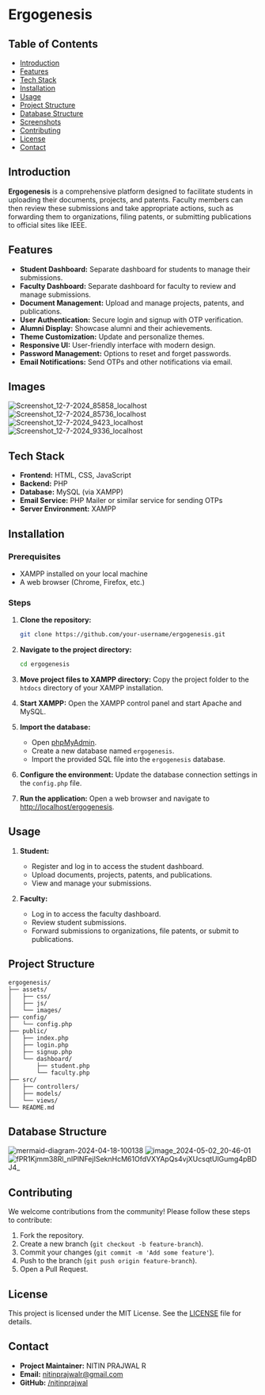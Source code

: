 # Ergogenesis

## Table of Contents

- [Introduction](#introduction)
- [Features](#features)
- [Tech Stack](#tech-stack)
- [Installation](#installation)
- [Usage](#usage)
- [Project Structure](#project-structure)
- [Database Structure](#database-structure)
- [Screenshots](#screenshots)
- [Contributing](#contributing)
- [License](#license)
- [Contact](#contact)

## Introduction

**Ergogenesis** is a comprehensive platform designed to facilitate students in uploading their documents, projects, and patents. Faculty members can then review these submissions and take appropriate actions, such as forwarding them to organizations, filing patents, or submitting publications to official sites like IEEE.

## Features

- **Student Dashboard:** Separate dashboard for students to manage their submissions.
- **Faculty Dashboard:** Separate dashboard for faculty to review and manage submissions.
- **Document Management:** Upload and manage projects, patents, and publications.
- **User Authentication:** Secure login and signup with OTP verification.
- **Alumni Display:** Showcase alumni and their achievements.
- **Theme Customization:** Update and personalize themes.
- **Responsive UI:** User-friendly interface with modern design.
- **Password Management:** Options to reset and forget passwords.
- **Email Notifications:** Send OTPs and other notifications via email.

## Images
![Screenshot_12-7-2024_85858_localhost](https://github.com/user-attachments/assets/1b549382-1beb-4576-b1fc-66f3ef4d7f1c)
![Screenshot_12-7-2024_85736_localhost](https://github.com/user-attachments/assets/1b9616b3-41af-4c31-b9d4-a3a8f8e3febe)
![Screenshot_12-7-2024_9423_localhost](https://github.com/user-attachments/assets/2edfada9-b905-4fb8-9392-7b9d76a2af5e)
![Screenshot_12-7-2024_9336_localhost](https://github.com/user-attachments/assets/9e9585d3-c924-4327-8494-776e276c17e4)



## Tech Stack

- **Frontend:** HTML, CSS, JavaScript
- **Backend:** PHP
- **Database:** MySQL (via XAMPP)
- **Email Service:** PHP Mailer or similar service for sending OTPs
- **Server Environment:** XAMPP

## Installation

### Prerequisites

- XAMPP installed on your local machine
- A web browser (Chrome, Firefox, etc.)

### Steps

1. **Clone the repository:**
   ```bash
   git clone https://github.com/your-username/ergogenesis.git
   ```

2. **Navigate to the project directory:**
   ```bash
   cd ergogenesis
   ```

3. **Move project files to XAMPP directory:**
   Copy the project folder to the `htdocs` directory of your XAMPP installation.

4. **Start XAMPP:**
   Open the XAMPP control panel and start Apache and MySQL.

5. **Import the database:**
   - Open [phpMyAdmin](http://localhost/phpmyadmin).
   - Create a new database named `ergogenesis`.
   - Import the provided SQL file into the `ergogenesis` database.

6. **Configure the environment:**
   Update the database connection settings in the `config.php` file.

7. **Run the application:**
   Open a web browser and navigate to [http://localhost/ergogenesis](http://localhost/ergogenesis).

## Usage

1. **Student:**
   - Register and log in to access the student dashboard.
   - Upload documents, projects, patents, and publications.
   - View and manage your submissions.

2. **Faculty:**
   - Log in to access the faculty dashboard.
   - Review student submissions.
   - Forward submissions to organizations, file patents, or submit to publications.

## Project Structure

```
ergogenesis/
├── assets/
│   ├── css/
│   ├── js/
│   └── images/
├── config/
│   └── config.php
├── public/
│   ├── index.php
│   ├── login.php
│   ├── signup.php
│   └── dashboard/
│       ├── student.php
│       └── faculty.php
├── src/
│   ├── controllers/
│   ├── models/
│   └── views/
└── README.md
```

## Database Structure
![mermaid-diagram-2024-04-18-100138](https://github.com/user-attachments/assets/9d8284a0-a5d5-402f-a840-a92d45dcfce4)
![image_2024-05-02_20-46-01](https://github.com/user-attachments/assets/66f50ec3-df93-43b4-bf97-00a4f2006120)
![fPR1Kjmm38Rl_nIPlNFejISeknHcM61OfdVXYApQs4vjXUcsqtUlGumg4pBDJ4_](https://github.com/user-attachments/assets/78271b94-2e68-4412-b6ab-9eb1c7ceaf0c)



## Contributing

We welcome contributions from the community! Please follow these steps to contribute:

1. Fork the repository.
2. Create a new branch (`git checkout -b feature-branch`).
3. Commit your changes (`git commit -m 'Add some feature'`).
4. Push to the branch (`git push origin feature-branch`).
5. Open a Pull Request.

## License

This project is licensed under the MIT License. See the [LICENSE](LICENSE) file for details.

## Contact

- **Project Maintainer:** NITIN PRAJWAL R
- **Email:** nitinprajwalr@gmail.com
- **GitHub:** [/nitinprajwal](https://github.com/nitinprajwal)
